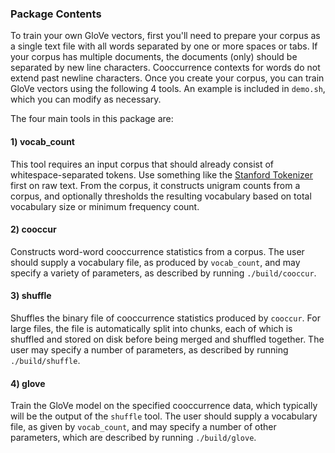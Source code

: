 ### Package Contents

To train your own GloVe vectors, first you'll need to prepare your corpus as a single text file with all words separated by one or more spaces or tabs. If your corpus has multiple documents, the documents (only) should be separated by new line characters. Cooccurrence contexts for words do not extend past newline characters. Once you create your corpus, you can train GloVe vectors using the following 4 tools. An example is included in `demo.sh`, which you can modify as necessary.

The four main tools in this package are:

#### 1) vocab_count
This tool requires an input corpus that should already consist of whitespace-separated tokens. Use something like the [Stanford Tokenizer](https://nlp.stanford.edu/software/tokenizer.html) first on raw text. From the corpus, it constructs unigram counts from a corpus, and optionally thresholds the resulting vocabulary based on total vocabulary size or minimum frequency count.

#### 2) cooccur
Constructs word-word cooccurrence statistics from a corpus. The user should supply a vocabulary file, as produced by `vocab_count`, and may specify a variety of parameters, as described by running `./build/cooccur`.

#### 3) shuffle
Shuffles the binary file of cooccurrence statistics produced by `cooccur`. For large files, the file is automatically split into chunks, each of which is shuffled and stored on disk before being merged and shuffled together. The user may specify a number of parameters, as described by running `./build/shuffle`.

#### 4) glove
Train the GloVe model on the specified cooccurrence data, which typically will be the output of the `shuffle` tool. The user should supply a vocabulary file, as given by `vocab_count`, and may specify a number of other parameters, which are described by running `./build/glove`.

